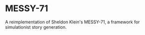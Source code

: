 # MESSY-71
A reimplementation of Sheldon Klein's MESSY-71, a framework for simulationist story generation.
